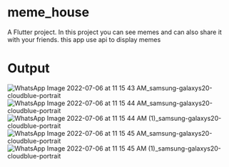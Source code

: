 # meme_house

A Flutter project.
In this project you can see memes and can also share it with your friends.
this app use api to display memes

# Output
![WhatsApp Image 2022-07-06 at 11 15 43 AM_samsung-galaxys20-cloudblue-portrait](https://user-images.githubusercontent.com/87653229/177482123-c17d0642-b22f-42a6-b62c-aa894f7736c6.png)
![WhatsApp Image 2022-07-06 at 11 15 44 AM_samsung-galaxys20-cloudblue-portrait](https://user-images.githubusercontent.com/87653229/177482131-37a9fc2f-855b-4acd-94a4-82a38a702d86.png)
![WhatsApp Image 2022-07-06 at 11 15 44 AM (1)_samsung-galaxys20-cloudblue-portrait](https://user-images.githubusercontent.com/87653229/177482140-822954bd-9fd3-4bf5-bdb4-f92e0b9f413d.png)
![WhatsApp Image 2022-07-06 at 11 15 45 AM_samsung-galaxys20-cloudblue-portrait](https://user-images.githubusercontent.com/87653229/177482150-a7f0e7c1-2929-4ef3-b9e8-429f1446ee0e.png)
![WhatsApp Image 2022-07-06 at 11 15 45 AM (1)_samsung-galaxys20-cloudblue-portrait](https://user-images.githubusercontent.com/87653229/177482156-1774acfe-e56e-439f-8450-c7221c3cae72.png)
